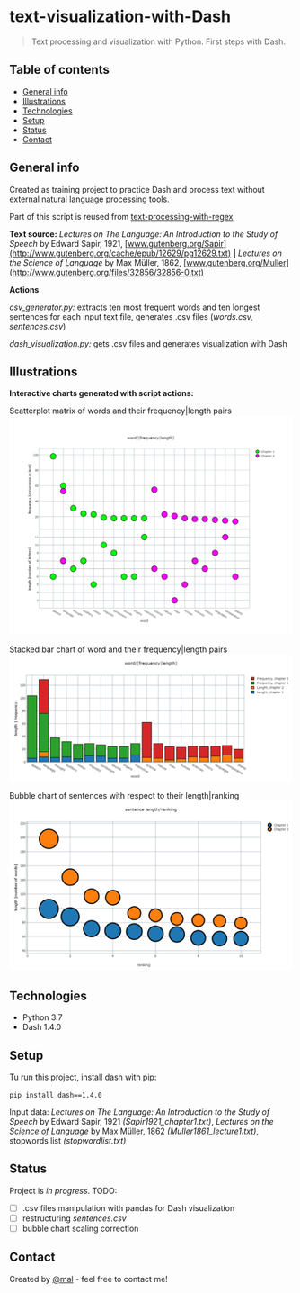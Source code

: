 # text-visualization-with-Dash
> Text processing and visualization with Python. First steps with Dash.

## Table of contents
* [General info](#general-info)
* [Illustrations](#illustrations)
* [Technologies](#technologies)
* [Setup](#setup)
* [Status](#status)
* [Contact](#contact)

## General info
Created as training project to practice Dash and process text without external natural language processing tools.

Part of this script is reused from [text-processing-with-regex](https://github.com/Malwoiniak/text-processing-with-regex)

**Text source:** *Lectures on The Language: An Introduction to the Study of Speech* by Edward Sapir, 1921, 
[www.gutenberg.org/Sapir](http://www.gutenberg.org/cache/epub/12629/pg12629.txt) **|** *Lectures on the Science of Language* by Max Müller, 1862, [www.gutenberg.org/Muller](http://www.gutenberg.org/files/32856/32856-0.txt)

**Actions**

*csv_generator.py:* extracts ten most frequent words and ten longest sentences for each input text file, generates .csv files (*words.csv, sentences.csv*)

*dash_visualization.py:* gets .csv files and generates visualization with Dash

## Illustrations
**Interactive charts generated with script actions:**

Scatterplot matrix of words and their frequency|length pairs 
![scatter](https://github.com/Malwoiniak/text-visualization-with-Dash/blob/master/scatter.jpg)

Stacked bar chart of word and their frequency|length pairs
![stackbar](https://github.com/Malwoiniak/text-visualization-with-Dash/blob/master/stackbar.png)

Bubble chart of sentences with respect to their length|ranking
![bubble](https://github.com/Malwoiniak/text-visualization-with-Dash/blob/master/bubble.png)

## Technologies
* Python 3.7
* Dash 1.4.0


## Setup
Tu run this project, install dash with pip: 

`pip install dash==1.4.0`

Input data: *Lectures on The Language: An Introduction to the Study of Speech* by Edward Sapir, 1921 *(Sapir1921_chapter1.txt)*, *Lectures on the Science of Language* by Max Müller, 1862 *(Muller1861_lecture1.txt)*, stopwords list *(stopwordlist.txt)*

## Status
Project is _in progress_. TODO: 
- [ ] .csv files manipulation with pandas for Dash visualization
- [ ] restructuring *sentences.csv* 
- [ ] bubble chart scaling correction
## Contact
Created by [@mal](https://www.linkedin.com/in/malwina-kotowicz/) - feel free to contact me!
